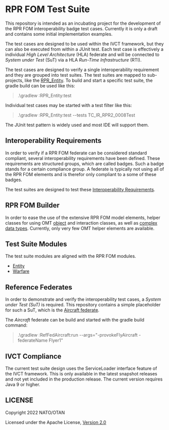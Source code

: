 # RPR FOM Test Suite

This repository is intended as an incubating project for the development of the RPR FOM interoperability badge test cases. Currently it is only a draft and contains some initial implementation examples.

The test cases are designed to be used within the IVCT framework, but they can also be executed from within a JUnit test. Each test case is effectively a individual *High Level Architecture* (HLA) federate and will be connected to *System under Test* (SuT) via a HLA *Run-Time Infrastructure* (RTI).

The test cases are designed to verify a single interoperability requirement and they are grouped into test suites. The test suites are mapped to sub-projects, like the [RPR_Entity](/RPR_Entity/). To build and start a specific test suite, the gradle build can be used like this:

> .\gradlew :RPR_Entity:test

Individual test cases may be started with a test filter like this:

> .\gradlew :RPR_Entity:test --tests TC_IR_RPR2_0008Test

The JUnit test pattern is widely used and most IDE will support them. 


## Interoperability Requirements
In order to verify if a RPR FOM federate can be considered standard compliant, several interoperability requirements have been defined. These requirements are structured groups, which are called badges. Such a badge stands for a certain compliance group. A federate is typically not using all of the RPR FOM elements and is therefor only compliant to a some of these badges.  

The test suites are designed to test these [Interoperability Requirements](docs/src/interoperability-requirements.md).


## RPR FOM Builder
In order to ease the use of the extensive RPR FOM model elements, helper classes for using OMT [object](docs/src/encoding-helper-intro.md) and interaction classes, as well as [complex data types](docs/src/encoding-struct.md). Currently, only very few OMT helper elements are available. 


## Test Suite Modules
The test suite modules are aligned with the RPR FOM modules.

- [Entity](docs/src/ts-entity.md)
- [Warfare](docs/src/rpr-warfare.md)

## Reference Federates
In order to demonstrate and verify the interoperability test cases, a *System under Test (SuT)* is required. This repository contains a simple placeholder for such a SuT, which is the [Aircraft federate](docs/src/rf-aircraft.md). 

The *Aircraft* federate can be build and started with the gradle build command:

> .\gradlew :RefFedAircraft:run --args="-provokeFlyAircraft -federateName Flyer1"

## IVCT Compliance
The current test suite design uses the ServiceLoader interface feature of the IVCT framework. This is only available in the latest snapshot releases and not yet included in the production release. The current version requires Java 9 or higher. 


## LICENSE
Copyright 2022 NATO/OTAN

Licensed under the Apache License, [Version 2.0](http://www.apache.org/licenses/LICENSE-2.0)
